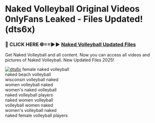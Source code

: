 # Naked Volleyball Original Videos 0nlyFans Leaked - Files Updated! (dts6x)

<h3>🔴 CLICK HERE 🌐==►► <a href="https://tinyurl.com/yckcrads" rel="nofollow">Naked Volleyball Updated Files</a></h3>

Get Naked Volleyball and all content. Now you can access all videos and pictures of Naked Volleyball. New Updated Files 2025!

[![dts6x](https://i.imgur.com/hpKpOFt.gif)](https://tinyurl.com/yckcrads)
female naked volleyball<br>
naked beach volleyball<br>
wisconsin volleyball naked<br>
women volleyball naked<br>
women's naked volleyball<br>
naked volleyball players<br>
naked women volleyball<br>
volleyball women naked<br>
women's volleyball naked<br>
naked female volleyball players